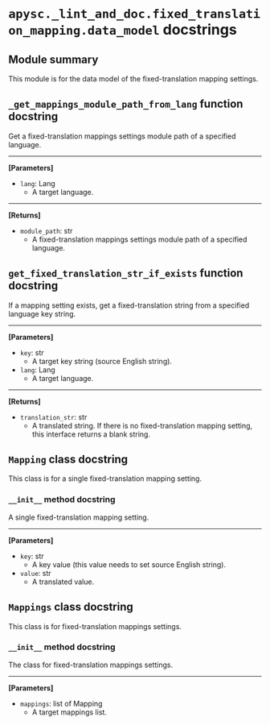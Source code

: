 # `apysc._lint_and_doc.fixed_translation_mapping.data_model` docstrings

## Module summary

This module is for the data model of the fixed-translation mapping settings.

## `_get_mappings_module_path_from_lang` function docstring

Get a fixed-translation mappings settings module path of a specified language.<hr>

**[Parameters]**

- `lang`: Lang
  - A target language.

<hr>

**[Returns]**

- `module_path`: str
  - A fixed-translation mappings settings module path of a specified language.

## `get_fixed_translation_str_if_exists` function docstring

If a mapping setting exists, get a fixed-translation string from a specified language key string.<hr>

**[Parameters]**

- `key`: str
  - A target key string (source English string).
- `lang`: Lang
  - A target language.

<hr>

**[Returns]**

- `translation_str`: str
  - A translated string. If there is no fixed-translation mapping setting, this interface returns a blank string.

## `Mapping` class docstring

This class is for a single fixed-translation mapping setting.

### `__init__` method docstring

A single fixed-translation mapping setting.<hr>

**[Parameters]**

- `key`: str
  - A key value (this value needs to set source English string).
- `value`: str
  - A translated value.

## `Mappings` class docstring

This class is for fixed-translation mappings settings.

### `__init__` method docstring

The class for fixed-translation mappings settings.<hr>

**[Parameters]**

- `mappings`: list of Mapping
  - A target mappings list.